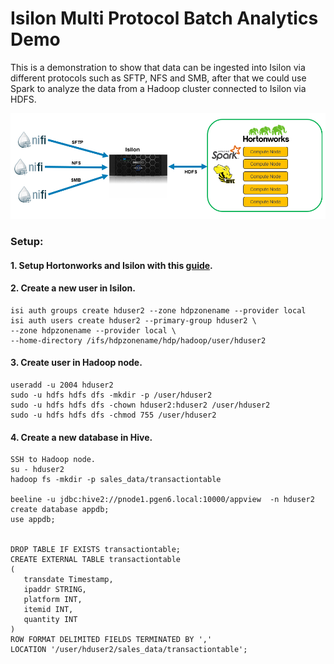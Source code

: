 # Isilon Multi Protocol Batch Analytics Demo
This is a demonstration to show that data can be ingested into Isilon via different protocols such as SFTP, NFS and SMB, after that we could use Spark to analyze the data from a Hadoop cluster connected to Isilon via HDFS.

![Diagram](/Isilon-Multi-Protocol-Batch-Analytics.png)

### Setup:
#### 1. Setup Hortonworks and Isilon with this [guide](https://www.emc.com/collateral/TechnicalDocument/docu71396.pdf).
#### 2. Create a new user in Isilon.
	isi auth groups create hduser2 --zone hdpzonename --provider local
	isi auth users create hduser2 --primary-group hduser2 \
	--zone hdpzonename --provider local \
	--home-directory /ifs/hdpzonename/hdp/hadoop/user/hduser2
#### 3. Create user in Hadoop node.
	useradd -u 2004 hduser2
	sudo -u hdfs hdfs dfs -mkdir -p /user/hduser2
	sudo -u hdfs hdfs dfs -chown hduser2:hduser2 /user/hduser2
	sudo -u hdfs hdfs dfs -chmod 755 /user/hduser2
#### 4. Create a new database in Hive.
	SSH to Hadoop node.
	su - hduser2
	hadoop fs -mkdir -p sales_data/transactiontable

	beeline -u jdbc:hive2://pnode1.pgen6.local:10000/appview  -n hduser2
	create database appdb;
	use appdb;
	
	
	DROP TABLE IF EXISTS transactiontable;
	CREATE EXTERNAL TABLE transactiontable
	(
	   transdate Timestamp,
	   ipaddr STRING,
	   platform INT,
	   itemid INT,
	   quantity INT
	)
	ROW FORMAT DELIMITED FIELDS TERMINATED BY ','
	LOCATION '/user/hduser2/sales_data/transactiontable';
	
